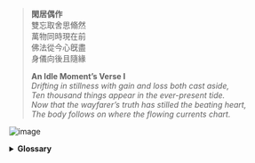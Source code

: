 > **閑居偶作**  
> 雙忘取舍思翛然  
> 萬物同時現在前  
> 佛法從今心旣盡  
> 身儀向後且隨緣  
>
> **An Idle Moment’s Verse I**  
> *Drifting in stillness with gain and loss both cast aside,*  
> *Ten thousand things appear in the ever-present tide.*  
> *Now that the wayfarer’s truth has stilled the beating heart,*  
> *The body follows on where the flowing currents chart.*

![image](https://github.com/user-attachments/assets/9657f4f5-cdc1-404a-add8-b0deb956bb94)


<details>
<summary><strong>Glossary</strong></summary>

#### Name
| 閑 | 居 | 偶 | 作 |
|----|----|----|----|
| xián | jū | ǒu | zuò |
| かん | きょ | ぐう | さく |
| kan | kyo | gū | saku |
| leisure | dwelling | occasional | composition |

#### Line 1
| 雙 | 忘 | 取 | 舍 | 思 | 翛 | 然 |
|----|----|----|----|----|----|----|
| shuāng | wàng | qǔ | shě | sī | xiāo | rán |
| そう | ぼう | しゅ | しゃ | し | しょう | ぜん |
| sō | bō | shu | sha | shi | shō | zen |
| both | forget | take | discard | thought | carefree | thus |

#### Line 2
| 萬 | 物 | 同 | 時 | 現 | 在 | 前 |
|----|----|----|----|----|----|----|
| wàn | wù | tóng | shí | xiàn | zài | qián |
| ばん | ぶつ | どう | じ | げん | ざい | ぜん |
| ban | butsu | dō | ji | gen | zai | zen |
| myriad | things | together | time | present | exist | before |

#### Line 3
| 佛 | 法 | 從 | 今 | 心 | 旣 | 盡 |
|----|----|----|----|----|----|----|
| fó | fǎ | cóng | jīn | xīn | jì | jìn |
| ぶつ | ほう | じゅう | こん | しん | き | じん |
| butsu | hō | jū | kon | shin | ki | jin |
| Buddha | Dharma | from | now | mind | already | exhausted |

#### Line 4
| 身 | 儀 | 向 | 後 | 且 | 隨 | 緣 |
|----|----|----|----|----|----|----|
| shēn | yí | xiàng | hòu | qiě | suí | yuán |
| しん | ぎ | こう | ご | しょ | ずい | えん |
| shin | gi | kō | go | sho | zui | en |
| body | conduct | toward | after | and | follow | condition |

</details>
